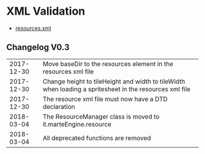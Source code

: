<html>
  <body>
  <h1>XML Validation</h1>
<ul>
<li><a href="0.3/resourceManager.dtd">resources.xml</a></li>
</ul>

<h2>Changelog V0.3</h2>
<table>
<tr><td>2017-12-30</td><td>Move baseDir to the resources element in the resources xml file</td></tr>
<tr><td>2017-12-30</td><td>Change height to tileHeight and width to tileWidth when loading a spritesheet in the resources xml file</td></tr>
<tr><td>2017-12-30</td><td>The resource xml file must now have a DTD declaration</td></tr>
<tr><td>2018-03-04</td><td>The ResourceManager class is moved to it.marteEngine.resource</td></tr>
<tr><td>2018-03-04</td><td>All deprecated functions are removed</td></tr>
</table>
</body>
</html>
